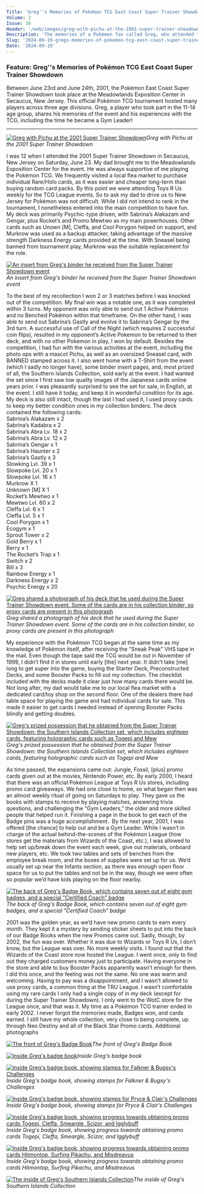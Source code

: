 ```yaml
---
Title: 'Greg''s Memories of Pokémon TCG East Coast Super Trainer Showdown'
Volume: 2
Issue: 38
Header: '/web/images/greg-with-pichu-at-the-2001-super-trainer-showdown.png'
Description: 'The memories of a Pokémon fan called Greg, who attended the Pokémon TCG East Coast Super Trainer Showdown, in June 2001. Plus, a recap of the latest Pokémon news'
Slug: '2024-09-19-gregs-memories-of-pokemon-tcg-east-coast-super-trainer-showdown'
Date: '2024-09-19'
---
```

### Feature: Greg''s Memories of Pokémon TCG East Coast Super Trainer Showdown
Between June 23rd and June 24th, 2001, the Pokémon East Coast Super Trainer Showdown took place at the Meadowlands Exposition Center in Secaucus, New Jersey. This official Pokémon TCG tournament hosted many players across three age divisions. Greg, a player who took part in the 11-14 age group, shares his memories of the event and his experiences with the TCG, including the time he became a Gym Leader!
* * *

[![Greg with Pichu at the 2001 Super Trainer Showdown](/web/images/greg-with-pichu-at-the-2001-super-trainer-showdown.png)](/web/images/greg-with-pichu-at-the-2001-super-trainer-showdown.png)*Greg with Pichu at the 2001 Super Trainer Showdown*

I was 12 when I attended the 2001 Super Trainer Showdown in Secaucus, New Jersey on Saturday, June 23. My dad brought me to the Meadowlands Exposition Center for the event. He was always supportive of me playing the Pokémon TCG. We frequently visited a local flea market to purchase individual Rare/Holo cards, as it was easier and cheaper long-term than buying random card packs. By this point we were attending Toys R Us weekly for the TCG League events. So to ask my dad to drive us to New Jersey for Pokémon was not difficult.
While I did not intend to rank in the tournament, I nonetheless entered into the main competition to have fun. My deck was primarily Psychic-type driven, with Sabrina’s Alakazam and Gengar, plus Rocket’s and Promo Mewtwo as my main powerhouses. Other cards such as Unown \[M\], Cleffa, and Cool Porygon helped on support, and Murkrow was used as a backup attacker, taking advantage of the massive strength Darkness Energy cards provided at the time. With Sneasel being banned from tournament play, Murkrow was the suitable replacement for the role.

[![An insert from Greg's binder he received from the Super Trainer Showdown event](/web/images/an-insert-from-gregs-binder-he-received-from-the-super-trainer-showdown-event.jpeg)](/web/images/an-insert-from-gregs-binder-he-received-from-the-super-trainer-showdown-event.jpeg)*An insert from Greg's binder he received from the Super Trainer Showdown event*

To the best of my recollection I won 2 or 3 matches before I was knocked out of the competition. My final win was a notable one, as it was completed within 3 turns. My opponent was only able to send out 1 Active Pokémon and no Benched Pokémon within that timeframe. On the other hand, I was able to send out Sabrina’s Gastly and evolve it to Sabrina’s Gengar by the 3rd turn. A successful use of Call of the Night (which requires 2 successful coin flips), resulted in my opponent’s Active Pokemon to be returned to their deck, and with no other Pokemon in play, I won by default.
Besides the competition, I had fun with the various activities at the event, including the photo ops with a mascot Pichu, as well as an oversized Sneasel card, with BANNED stamped across it. I also went home with a T-Shirt from the event (which I sadly no longer have), some binder insert pages, and, most prized of all, the Southern Islands Collection, sold early at the event. I had wanted the set since I first saw low quality images of the Japanese cards online years prior. I was pleasantly surprised to see the set for sale, in English, at the event. I still have it today, and keep it in wonderful condition for its age. My deck is also still intact, though the last I had used it, I used proxy cards to keep my better condition ones in my collection binders.
The deck contained the following cards:  
Sabrina’s Alakazam x 2  
Sabrina’s Kadabra x 2  
Sabrina’s Abra Lv. 18 x 2  
Sabrina’s Abra Lv. 12 x 2  
Sabrina’s Gengar x 1  
Sabrina’s Haunter x 2  
Sabrina’s Gastly x 3  
Slowking Lvl. 39 x 1  
Slowpoke Lvl. 20 x 1  
Slowpoke Lvl. 16 x 1  
Murkrow X 1  
Unknown \[M\] X 1  
Rocket’s Mewtwo x 1  
Mewtwo Lvl. 60 x 2  
Cleffa Lvl. 6 x 1  
Cleffa Lvl. 5 x 1  
Cool Porygon x 1  
Ecogym x 1  
Sprout Tower x 2  
Gold Berry x 1  
Berry x 1  
The Rocket’s Trap x 1  
Switch x 2  
Bill x 3  
Rainbow Energy x 1  
Darkness Energy x 2  
Psychic Energy x 20

[![Greg shared a photograph of his deck that he used during the Super Trainer Showdown event. Some of the cards are in his collection binder, so proxy cards are present in this photograph](/web/images/greg-shared-a-photograph-of-his-deck-that-he-used-during-the-super-trainer-showdown-event-some-of-th.jpeg)](/web/images/greg-shared-a-photograph-of-his-deck-that-he-used-during-the-super-trainer-showdown-event-some-of-th.jpeg)*Greg shared a photograph of his deck that he used during the Super Trainer Showdown event. Some of the cards are in his collection binder, so proxy cards are present in this photograph*

My experience with the Pokémon TCG began at the same time as my knowledge of Pokémon itself, after receiving the “Sneak Peak” VHS tape in the mail. Even though the tape said the TCG would be out in November of 1999, I didn’t find it in stores until early \[the\] next year. It didn’t take \[me\] long to get super into the game, buying the Starter Deck, Preconstructed Decks, and some Booster Packs to fill out my collection. The checklist included with the decks made it clear just how many cards there would be.
Not long after, my dad would take me to our local flea market with a dedicated card/toy shop on the second floor. One of the dealers there had table space for playing the game and had individual cards for sale. This made it easier to get cards I needed instead of opening Booster Packs blindly and getting doubles.

[![Greg's prized possession that he obtained from the Super Trainer Showdown: the Southern Islands Collection set, which includes eighteen cards, featuring holographic cards such as Togepi and Mew](/web/images/gregs-prized-possession-that-he-obtained-from-the-super-trainer-showdown-the-southern-islands-collec.jpeg)](/web/images/gregs-prized-possession-that-he-obtained-from-the-super-trainer-showdown-the-southern-islands-collec.jpeg)*Greg's prized possession that he obtained from the Super Trainer Showdown: the Southern Islands Collection set, which includes eighteen cards, featuring holographic cards such as Togepi and Mew*

As time passed, the expansions came out: Jungle, Fossil, \[plus\] promo cards given out at the movies, Nintendo Power, etc. By early 2000, I heard that there was an official Pokémon League at Toys R Us stores, including promo card giveaways. We had one close to home, so what began then was an almost weekly ritual of going on Saturdays to play. They gave us the books with stamps to receive by playing matches, answering trivia questions, and challenging the “Gym Leaders,” the older and more skilled people that helped run it. Finishing a page in the book to get each of the Badge pins was a huge accomplishment. 
By the next year, 2001, I was offered \[the chance\] to help out and be a Gym Leader. While I wasn’t in charge of the actual behind-the-scenes of the Pokémon League (how stores get the materials from Wizards of the Coast, etc.), I was allowed to help set up/break down the event each week, give out materials, onboard new players, etc. We took two tables and sets of benches from the employee break room, and the boxes of supplies were set up for us. We’d usually set up near the Infants section, as there was enough open floor space for us to put the tables and not be in the way, though we were often so popular we’d have kids playing on the floor nearby.

[![The back of Greg's Badge Book, which contains seven out of eight gym badges, and a special "Certified Coach" badge](/web/images/the-back-of-gregs-badge-book-which-contains-seven-out-of-eight-gym-badges-and-a-special-certified-co.jpeg)](/web/images/the-back-of-gregs-badge-book-which-contains-seven-out-of-eight-gym-badges-and-a-special-certified-co.jpeg)*The back of Greg's Badge Book, which contains seven out of eight gym badges, and a special "Certified Coach" badge*

2001 was the golden year, as we’d have new promo cards to earn every month. They kept it a mystery by sending sticker sheets to put into the back of our Badge Books when the new Promos came out. Sadly, though, by 2002, the fun was over. Whether it was due to Wizards or Toys R Us, I don’t know, but the League was over. No more weekly visits. I found out that the Wizards of the Coast store now hosted the League. I went once, only to find out they charged customers money just to participate. Having everyone in the store and able to buy Booster Packs apparently wasn’t enough for them. I did this once, and the feeling was not the same. No one was warm and welcoming. Having to pay was a disappointment, and I wasn’t allowed to use proxy cards, a common thing at the TRU League. I wasn’t comfortable using my rare cards I only had a single copy of in my deck (except for during the Super Trainer Showdown). I only went to the WotC store for the League once, and that was it. My time as a Pokémon TCG trainer ended in early 2002.
I never forgot the memories made, Badges won, and cards earned. I still have my whole collection, very close to being complete, up through Neo Destiny and all of the Black Star Promo cards.
Additional photographs

[![The front of Greg's Badge Book](/web/images/the-front-of-gregs-badge-book.jpeg)](/web/images/the-front-of-gregs-badge-book.jpeg)*The front of Greg's Badge Book*


[![Inside Greg's badge book](/web/images/inside-gregs-badge-book.jpeg)](/web/images/inside-gregs-badge-book.jpeg)*Inside Greg's badge book*


[![Inside Greg's badge book, showing stamps for Falkner & Bugsy's Challenges](/web/images/inside-gregs-badge-book-showing-stamps-for-falkner-bugsys-challenges.jpeg)](/web/images/inside-gregs-badge-book-showing-stamps-for-falkner-bugsys-challenges.jpeg)*Inside Greg's badge book, showing stamps for Falkner & Bugsy's Challenges*


[![Inside Greg's badge book, showing stamps for Pryce & Clair's Challenges](/web/images/inside-gregs-badge-book-showing-stamps-for-pryce-clairs-challenges.jpeg)](/web/images/inside-gregs-badge-book-showing-stamps-for-pryce-clairs-challenges.jpeg)*Inside Greg's badge book, showing stamps for Pryce & Clair's Challenges*


[![Inside Greg's badge book, showing progress towards obtaining promo cards Togepi, Cleffa, Smeargle, Scizor, and Igglybuff](/web/images/inside-gregs-badge-book-showing-progress-towards-obtaining-promo-cards-togepi-cleffa-smeargle-scizor.jpeg)](/web/images/inside-gregs-badge-book-showing-progress-towards-obtaining-promo-cards-togepi-cleffa-smeargle-scizor.jpeg)*Inside Greg's badge book, showing progress towards obtaining promo cards Togepi, Cleffa, Smeargle, Scizor, and Igglybuff*


[![Inside Greg's badge book, showing progress towards obtaining promo cards Hitmontop, Surfing Pikachu, and Misdreavus](/web/images/inside-gregs-badge-book-showing-progress-towards-obtaining-promo-cards-hitmontop-surfing-pikachu-and.jpeg)](/web/images/inside-gregs-badge-book-showing-progress-towards-obtaining-promo-cards-hitmontop-surfing-pikachu-and.jpeg)*Inside Greg's badge book, showing progress towards obtaining promo cards Hitmontop, Surfing Pikachu, and Misdreavus*


[![The inside of Greg's Southern Islands Collection](/web/images/the-inside-of-gregs-southern-islands-collection.jpeg)](/web/images/the-inside-of-gregs-southern-islands-collection.jpeg)*The inside of Greg's Southern Islands Collection*

